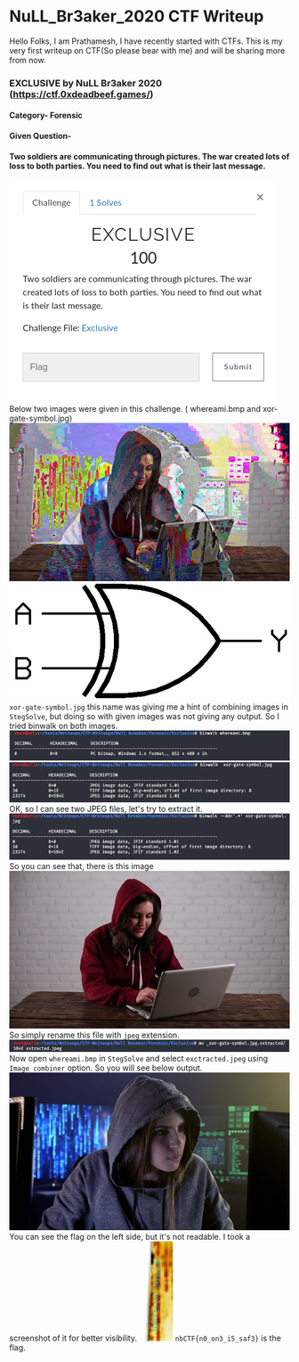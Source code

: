 # NuLL_Br3aker_2020 CTF Writeup
Hello Folks, I am Prathamesh, I have recently started with CTFs.
This is my very first writeup on CTF(So please bear with me) and will be sharing more from now.
### EXCLUSIVE by NuLL Br3aker 2020 (https://ctf.0xdeadbeef.games/)
#### Category- Forensic
#### Given Question-
#### Two soldiers are communicating through pictures. The war created lots of loss to both parties. You need to find out what is their last message.
![alt text](https://github.com/PrathmeshPure/CTF-Writeups/blob/master/Null%20Breaker/Forensic/Exclusive/challenge.png)
Below two images were given in this challenge. ( whereami.bmp and xor-gate-symbol.jpg)
![alt text](https://github.com/PrathmeshPure/CTF-Writeups/blob/master/Null%20Breaker/Forensic/Exclusive/whereami.bmp)
![alt text](https://github.com/PrathmeshPure/CTF-Writeups/blob/master/Null%20Breaker/Forensic/Exclusive/xor-gate-symbol.jpg)
`xor-gate-symbol.jpg` this name was giving me a hint of combining images in `StegSolve`, but doing so with given images was not giving any output.
So I tried binwalk on both images.
![alt text](https://github.com/PrathmeshPure/CTF-Writeups/blob/master/Null%20Breaker/Forensic/Exclusive/supporting/whereami_binwalk.png)
![alt text](https://github.com/PrathmeshPure/CTF-Writeups/blob/master/Null%20Breaker/Forensic/Exclusive/supporting/xor_binwalk.png)
OK, so I can see two JPEG files, let's try to extract it.
![alt text](https://github.com/PrathmeshPure/CTF-Writeups/blob/master/Null%20Breaker/Forensic/Exclusive/supporting/xor_binwalk-e.png)
So you can see that, there is this image
![alt text](https://github.com/PrathmeshPure/CTF-Writeups/blob/master/Null%20Breaker/Forensic/Exclusive/supporting/extracted.jpeg)
So simply rename this file with `jpeg` extension.
![alt text](https://github.com/PrathmeshPure/CTF-Writeups/blob/master/Null%20Breaker/Forensic/Exclusive/supporting/rename.png)
Now open `whereami.bmp` in `StegSolve` and select `exctracted.jpeg` using `Image combiner` option.
So you will see below output.
![alt text](https://github.com/PrathmeshPure/CTF-Writeups/blob/master/Null%20Breaker/Forensic/Exclusive/supporting/solved.bmp)
You can see the flag on the left side, but it's not readable.
I took a screenshot of it for better visibility.
![alt text](https://github.com/PrathmeshPure/CTF-Writeups/blob/master/Null%20Breaker/Forensic/Exclusive/supporting/screenshot.png)
`nbCTF{n0_on3_i5_saf3}` is the flag.
